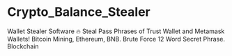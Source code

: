 # Crypto_Balance_Stealer
Wallet Stealer Software 🔥 Steal Pass Phrases of Trust Wallet and Metamask Wallets! Bitcoin Mining, Ethereum, BNB. Brute Force 12 Word Secret Phrase. Blockchain
